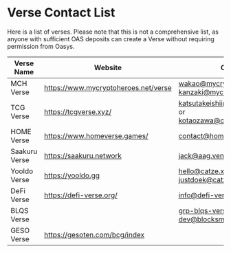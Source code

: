 # Verse Contact List

Here is a list of verses. Please note that this is not a comprehensive list, as anyone with sufficient OAS deposits can create a Verse without requiring permission from Oasys.

|Verse Name|Website|Contact|Form|
|--|---------|--------|--------|
|MCH Verse|https://www.mycryptoheroes.net/verse|wakao@mycryptoheroes.net or kanzaki@mycryptoheroes.net||
|TCG Verse|https://tcgverse.xyz/|katsutakeishii@cryptogames.co.jp  or 　kotaozawa@cryptogames.co.jp|https://docs.google.com/forms/d/e/1FAIpQLSfds0wzeLs2Dc1aoK9UhNK44ZLmdDS7Rg2C3wrPPkACG2doYQ/viewform|
|HOME Verse|https://www.homeverse.games/|contact@homeverse.games |https://docs.google.com/forms/d/e/1FAIpQLScEyQd9kugKuxemcaiACahhaigVqy5W7FdrSkj3TIUhWK2Mpw/viewform?usp=send_form|
|Saakuru Verse|https://saakuru.network|jack@aag.ventures|https://docs.google.com/forms/d/e/1FAIpQLSdeK38HY8SPAkbJqpMqnLHsxGZ8x3IKjvvcQC2rIqytvyBiKQ/viewform?usp=sf_link|
|Yooldo Verse|https://yooldo.gg|hello@catze.xyz or justdoek@catze.xyz|https://forms.gle/ayZfrSfSCvNvPTKL9|
|DeFi Verse|https://defi-verse.org/|info@defi-verse.org|https://discord.com/invite/Kuptu5qcMc|
|BLQS Verse||grp-blqs-verse-dev@blocksmithand.co.jp||
|GESO Verse|https://gesoten.com/bcg/index||https://help.gesoten.com/hc/ja/requests/new|
